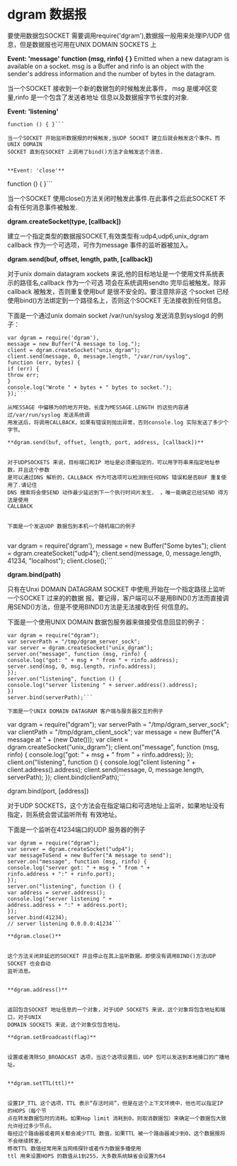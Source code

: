 # dgram 数据报
要使用数据包SOCKET 需要调用require('dgram'),数据报一般用来处理IP/UDP 信息，但是数据报也可用在UNIX
DOMAIN SOCKETS 上


**Event: 'message'**
**function (msg, rinfo) { }**
Emitted when a new datagram is available on a socket. msg is a Buffer and rinfo is an object with the sender's address
information and the number of bytes in the datagram.


当一个SOCKET 接收到一个新的数据包的时候触发此事件， msg 是缓冲区变量,rinfo 是一个包含了发送者地址
信息以及数据报字节长度的对象.


**Event: 'listening'**
```
function () { }```

当一个SOCKET 开始监听数据报的时候触发,当UDP SOCKET 建立后就会触发这个事件。而UNIX DOMAIN
SOCKET 直到在SOCKET 上调用了bind()方法才会触发这个消息.


**Event: 'close'**

```
function () { }```

当一个SOCKET 使用close()方法关闭时触发此事件.在此事件之后此SOCKET 不会有任何消息事件被触发.


**dgram.createSocket(type, [callback])**


建立一个指定类型的数据报SOCKET,有效类型有:udp4,udp6,unix_dgram
callback 作为一个可选项，可作为message 事件的监听器被加入。


**dgram.send(buf, offset, length, path, [callback])**


对于unix domain datagram xockets 来说,他的目标地址是一个使用文件系统表示的路径名,callback 作为一个可选
项会在系统调用sendto 完毕后被触发。除非callback 被触发，否则重复使用buf 是很不安全的。要注意除非这
个socket 已经使用bind()方法绑定到一个路径名上，否则这个SOCKET 无法接收到任何信息。


下面是一个通过unix domain socket /var/run/syslog 发送消息到syslogd 的例子：


```
var dgram = require('dgram'),
message = new Buffer("A message to log.");
client = dgram.createSocket("unix_dgram");
client.send(message, 0, message.length, "/var/run/syslog",
function (err, bytes) {
if (err) {
throw err;
}
console.log("Wrote " + bytes + " bytes to socket.");
});```

从MESSAGE 中偏移为0的地方开始，长度为MESSAGE.LENGTH 的这些内容通过/var/run/syslog 发送系统调
用发送后，将调用CALLBACK，如果有错误则抛出异常，否则console.log 实际发送了多少个字节。

**dgram.send(buf, offset, length, port, address, [callback])**


对于UDPSOCKETS 来说，目标端口和IP 地址是必须要指定的，可以用字符串来指定地址参数，并且这个参数
是可以通过DNS 解析的，CALLBACK 作为可选项可以检测到任何DNS 错误和是否BUF 重复使用了.请记住
DNS 搜索将会使SEND 动作最少延迟到下一个执行时间片发生， ，唯一能确定已经SEND 得方法是使用
CALLBACK


下面是一个发送UDP 数据包到本机一个随机端口的例子


```
var dgram = require('dgram'),
message = new Buffer("Some bytes");
client = dgram.createSocket("udp4");
client.send(message, 0, message.length, 41234, "localhost");
client.close();```

**dgram.bind(path)**


只有在Unxi DOMAIN DATAGRAM SOCKET 中使用,开始在一个指定路径上监听一个SOCKET 过来的的数据
报。要记得，客户端可以不是用BIND()方法而直接调用SEND()方法，但是不使用BIND()方法是无法接收到任
何信息的。


下面是一个使用UNIX DOMAIN 数据包服务器来做接受信息回显的例子：


```
var dgram = require("dgram");
var serverPath = "/tmp/dgram_server_sock";
var server = dgram.createSocket("unix_dgram");
server.on("message", function (msg, rinfo) {
console.log("got: " + msg + " from " + rinfo.address);
server.send(msg, 0, msg.length, rinfo.address);
});
server.on("listening", function () {
console.log("server listening " + server.address().address);
})
server.bind(serverPath);```

下面是一个UNIX DOMAIN DATAGRAM 客户端与服务器交互的例子

```
var dgram = require("dgram");
var serverPath = "/tmp/dgram_server_sock";
var clientPath = "/tmp/dgram_client_sock";
var message = new Buffer("A message at " + (new Date()));
var client = dgram.createSocket("unix_dgram");
client.on("message", function (msg, rinfo) {
console.log("got: " + msg + " from " + rinfo.address);
});
client.on("listening", function () {
console.log("client listening " + client.address().address);
client.send(message, 0, message.length, serverPath);
});
client.bind(clientPath);```

dgram.bind(port, [address])


对于UDP SOCKETS，这个方法会在指定端口和可选地址上监听，如果地址没有指定，则系统会尝试监听所有
有效地址。


下面是一个监听在41234端口的UDP 服务器的例子
```
var dgram = require("dgram");
var server = dgram.createSocket("udp4");
var messageToSend = new Buffer("A message to send");
server.on("message", function (msg, rinfo) {
console.log("server got: " + msg + " from " +
rinfo.address + ":" + rinfo.port);
});
server.on("listening", function () {
var address = server.address();
console.log("server listening " +
address.address + ":" + address.port);
});
server.bind(41234);
// server listening 0.0.0.0:41234```

**dgram.close()**


这个方法关闭非延迟的SOCKET 并且停止在其上监听数据。即使没有调用BIND()方法UDP SOCKET 也会自动
监听消息。


**dgram.address()**


返回包含SOCKET 地址信息的一个对象，对于UDP SOCKETS 来说，这个对象将包含地址和端口，对于UNIX
DOMAIN SOCKETS 来说，这个对象仅包含地址。

**dgram.setBroadcast(flag)**


设置或者清除SO_BROADCAST 选项，当这个选项设置后，UDP 包可以发送到本地接口的广播地址。


**dgram.setTTL(ttl)**


设置IP_TTL 这个选项，TTL 表示“存活时间”，但是在这个上下文环境中，他也可以指定IP 的HOPS（每个节
点在转发数据包时的消耗。如果Hop limit 消耗到0，则取消数据包）来确定一个数据包大致允许经过多少节点。
每经过个路由器或者网关都会减少TTL 数值，如果TTL 被一个路由器减少到0，这个数据报将不会继续转发，
修改TTL 数值经常用来当网络探针或者作为数据多播使用
ttl 用来设置HOPS 的数值从1到255，大多数系统缺省会设置为64
